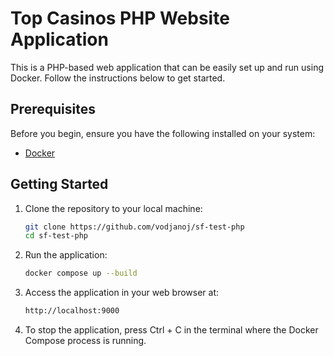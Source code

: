 # Top Casinos PHP Website Application

This is a PHP-based web application that can be easily set up and run using Docker. Follow the instructions below to get started.

## Prerequisites

Before you begin, ensure you have the following installed on your system:

- [Docker](https://docs.docker.com/get-docker/)

## Getting Started

1. Clone the repository to your local machine:

   ```bash
   git clone https://github.com/vodjanoj/sf-test-php
   cd sf-test-php

2. Run the application:
   ```bash
   docker compose up --build

3. Access the application in your web browser at:
   ```bash
   http://localhost:9000

4. To stop the application, press Ctrl + C in the terminal where the Docker Compose process is running.